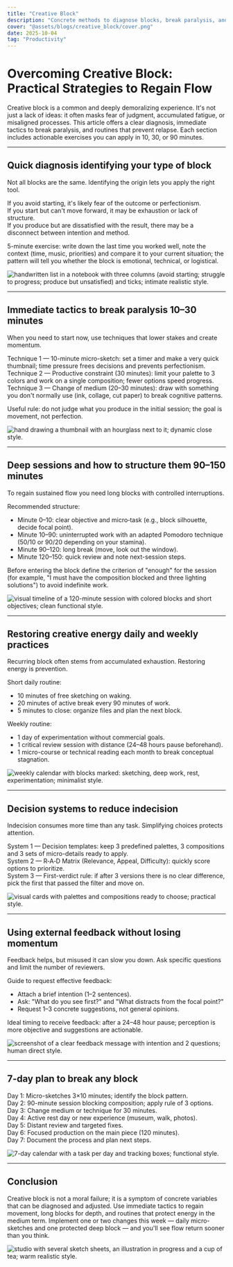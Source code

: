 ```yaml
---
title: "Creative Block"
description: "Concrete methods to diagnose blocks, break paralysis, and return to producing with intention and speed."
cover: "@assets/blogs/creative_block/cover.png"
date: 2025-10-04
tag: "Productivity"
---
```


# Overcoming Creative Block: Practical Strategies to Regain Flow

Creative block is a common and deeply demoralizing experience. It's not just a lack of ideas: it often masks fear of judgment, accumulated fatigue, or misaligned processes. This article offers a clear diagnosis, immediate tactics to break paralysis, and routines that prevent relapse. Each section includes actionable exercises you can apply in 10, 30, or 90 minutes.

---

## Quick diagnosis identifying your type of block

Not all blocks are the same. Identifying the origin lets you apply the right tool.

If you avoid starting, it's likely fear of the outcome or perfectionism.  
If you start but can't move forward, it may be exhaustion or lack of structure.  
If you produce but are dissatisfied with the result, there may be a disconnect between intention and method.

5-minute exercise: write down the last time you worked well, note the context (time, music, priorities) and compare it to your current situation; the pattern will tell you whether the block is emotional, technical, or logistical.

![handwritten list in a notebook with three columns (avoid starting; struggle to progress; produce but unsatisfied) and ticks; intimate realistic style.](/src/assets/blogs/creative_block/1.webp)

---

## Immediate tactics to break paralysis 10–30 minutes

When you need to start now, use techniques that lower stakes and create momentum.

Technique 1 — 10-minute micro-sketch: set a timer and make a very quick thumbnail; time pressure frees decisions and prevents perfectionism.  
Technique 2 — Productive constraint (30 minutes): limit your palette to 3 colors and work on a single composition; fewer options speed progress.  
Technique 3 — Change of medium (20–30 minutes): draw with something you don't normally use (ink, collage, cut paper) to break cognitive patterns.

Useful rule: do not judge what you produce in the initial session; the goal is movement, not perfection.

![hand drawing a thumbnail with an hourglass next to it; dynamic close style.](/src/assets/blogs/creative_block/2.webp)

---

## Deep sessions and how to structure them 90–150 minutes

To regain sustained flow you need long blocks with controlled interruptions.

Recommended structure:

- Minute 0–10: clear objective and micro‑task (e.g., block silhouette, decide focal point).
- Minute 10–90: uninterrupted work with an adapted Pomodoro technique (50/10 or 90/20 depending on your stamina).
- Minute 90–120: long break (move, look out the window).
- Minute 120–150: quick review and note next-session steps.

Before entering the block define the criterion of "enough" for the session (for example, "I must have the composition blocked and three lighting solutions") to avoid indefinite work.

![visual timeline of a 120-minute session with colored blocks and short objectives; clean functional style.](/src/assets/blogs/creative_block/3.webp)

---

## Restoring creative energy daily and weekly practices

Recurring block often stems from accumulated exhaustion. Restoring energy is prevention.

Short daily routine:

- 10 minutes of free sketching on waking.
- 20 minutes of active break every 90 minutes of work.
- 5 minutes to close: organize files and plan the next block.

Weekly routine:

- 1 day of experimentation without commercial goals.
- 1 critical review session with distance (24–48 hours pause beforehand).
- 1 micro-course or technical reading each month to break conceptual stagnation.

![weekly calendar with blocks marked: sketching, deep work, rest, experimentation; minimalist style.](/src/assets/blogs/creative_block/4.webp)

---

## Decision systems to reduce indecision

Indecision consumes more time than any task. Simplifying choices protects attention.

System 1 — Decision templates: keep 3 predefined palettes, 3 compositions and 3 sets of micro-details ready to apply.  
System 2 — R‑A‑D Matrix (Relevance, Appeal, Difficulty): quickly score options to prioritize.  
System 3 — First-verdict rule: if after 3 versions there is no clear difference, pick the first that passed the filter and move on.

![visual cards with palettes and compositions ready to choose; practical style.](/src/assets/blogs/creative_block/5.webp)

---

## Using external feedback without losing momentum

Feedback helps, but misused it can slow you down. Ask specific questions and limit the number of reviewers.

Guide to request effective feedback:

- Attach a brief intention (1–2 sentences).
- Ask: "What do you see first?" and "What distracts from the focal point?"
- Request 1–3 concrete suggestions, not general opinions.

Ideal timing to receive feedback: after a 24–48 hour pause; perception is more objective and suggestions are actionable.

![screenshot of a clear feedback message with intention and 2 questions; human direct style.](/src/assets/blogs/creative_block/6.webp)

---

## 7-day plan to break any block

Day 1: Micro-sketches 3×10 minutes; identify the block pattern.  
Day 2: 90-minute session blocking composition; apply rule of 3 options.  
Day 3: Change medium or technique for 30 minutes.  
Day 4: Active rest day or new experience (museum, walk, photos).  
Day 5: Distant review and targeted fixes.  
Day 6: Focused production on the main piece (120 minutes).  
Day 7: Document the process and plan next steps.

![7-day calendar with a task per day and tracking boxes; functional style.](/src/assets/blogs/creative_block/7.webp)

---

## Conclusion

Creative block is not a moral failure; it is a symptom of concrete variables that can be diagnosed and adjusted. Use immediate tactics to regain movement, long blocks for depth, and routines that protect energy in the medium term. Implement one or two changes this week — daily micro-sketches and one protected deep block — and you'll see flow return sooner than you think.

![studio with several sketch sheets, an illustration in progress and a cup of tea; warm realistic style.](/src/assets/blogs/creative_block/8.webp)
